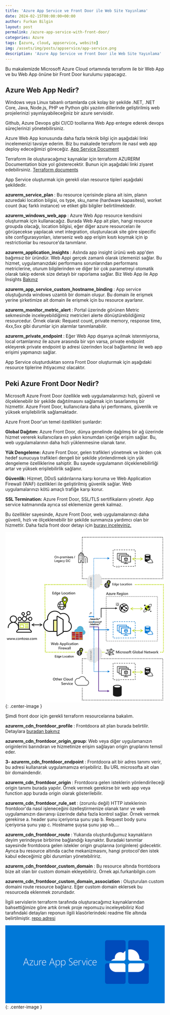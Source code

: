 ```yaml
---
title: 'Azure App Service ve Front Door ile Web Site Yayınlama'
date: 2024-02-15T00:00:00+00:00
author: Furkan Bilgin
layout: post
permalink: /azure-app-service-with-front-door/
categories: Azure
tags: [azure, cloud, appservice, website]
img: /assets/img/posts/appservice/app-service.png
description: 'Azure App Service ve Front Door ile Web Site Yayınlama'
---
```


Bu makalemizde Microsoft Azure Cloud ortamında terraform ile bir Web App ve bu Web App önüne bir Front Door kurulumu yapacagız.

<h2>Azure Web App Nedir?</h2>

Windows veya Linux tabanlı ortamlarda çok kolay bir şekilde .NET, .NET Core, Java, Node.js, PHP ve Python gibi yazılım dillerinde geliştirilmiş web projelerinizi yayınlayabileceğiniz bir azure servisidir.

Github, Azure Devops gibi CI/CD toollarına Web App entegre ederek devops süreçlerinizi yönetebilirsiniz.

Azure Web App konusunda daha fazla teknik bilgi için aşağıdaki linki incelemenizi tavsiye ederim. Biz bu makalede terraform ile nasıl web app deploy edeceğimizi göreceğiz.
<a href="https://learn.microsoft.com/tr-tr/azure/app-service/overview" target="_blank">App Service Document</a>

Terraform ile oluşturacağımız kaynaklar için terraform AZURERM Documentation bize yol gösterecektir. Bunun için aşağıdaki linki ziyaret edebilirsiniz.
<a href="https://registry.terraform.io/providers/hashicorp/azurerm/latest/docs/resources/" target="_blank">Terraform documents </a>



App Service oluşturmak için gerekli olan resource tipleri aşağıdaki şekildedir.

<b>azurerm_service_plan </b> :  Bu resource içerisinde plana ait isim, planın azuredaki location bilgisi, os type, sku_name (hardware kapasitesi), worket count (kaç farklı instance) ve etiket gibi bilgiler belirtilmektedir.
	
<b>azurerm_windows_web_app </b>:   Azure Web App resource kendisini oluşturmak için kullanacağız. Burada Web App ait plan, hangi resource groupda olacağı, location bilgisi, eğer diğer azure resourceları ile görüşecekse yapılacak vnet integration, oluşturulacak site göre sipecific site configurasyonları, isterseniz web app erişim kısıtı koymak için ip restrictionlar bu resource'da tanımlanır.

<b>azurerm_application_insights </b>:  Aslında app insight ürünü web app'den bağımsız bir üründür. Web Appi gerçek zamanlı olarak izlemenizi sağlar. Bu hizmet, uygulamanızdaki performans sorunlarından performans metriclerine, oturum bilgilerinden ve diğer bir çok parametreyi otomatik olarak takip ederek size detaylı bir raporlama sağlar. Biz Web App ile App İnsights <a href=" https://learn.microsoft.com/tr-tr/azure/azure-monitor/app/app-insights-overview" target="_blank"> Bakınız </a>
	
<b>azurerm_app_service_custom_hostname_binding </b>:  App service oluştuğunda windows uzantılı bir domain oluşur. Bu domain ile erişmek yerine şirketimize ait domain ile erişmek için bu resource ayarlanır.
	
<b>azurerm_monitor_metric_alert </b>:  Portal üzerinde görünen Metric sekmesinde inceleyebildiğimiz metricleri alerte dönüştürebildiğimiz resourcedur.
Örnek olarak: Request count, private memory, response time, 4xx,5xx gibi durumlar için alarmlar tanımlanabilir.
    
<b>azurerm_private_endpoint </b>:   Eğer Web App dışarıya açılmak istenmiyorsa, local ortamlarınız ile azure arasında bir vpn varsa, private endpoint ekleyerek private endpoint ip adresi üzerinden local bağlantınız ile web app erişimi yapmanızı sağlar.

App Service oluşturduktan sonra Front Door oluşturmak için aşağıdaki resource tiplerine ihtiyacımız olacaktır.

<h2>Peki Azure Front Door Nedir?</h2>

Microsoft Azure Front Door özellikle web uygulamalarımızı hızlı, güvenli ve ölçeklenebilir bir şekilde dağıtılmasını sağlamak için tasarlanmış bir hizmettir. 
Azure Front Door, kullanıcılara daha iyi performans, güvenlik ve yüksek erişilebilirlik sağlamaktadır.

Azure Front Door'un temel özellikleri şunlardır:

<b>Global Dağıtım:</b> Azure Front Door, dünya genelinde dağılmış bir ağ üzerinde hizmet vererek kullanıcılara en yakın konumdan içeriğe erişim sağlar. Bu, web uygulamalarının daha hızlı yüklenmesine olanak tanır.

<b>Yük Dengeleme:</b> Azure Front Door, gelen trafikleri yönetmek ve birden çok hedef sunucuya trafikleri dengeli bir şekilde yönlendirmek için yük dengeleme özelliklerine sahiptir. Bu sayede uygulamanın ölçeklenebilirliği artar ve yüksek erişilebilirlik sağlanır.

<b>Güvenlik:</b> Hizmet, DDoS saldırılarına karşı koruma ve Web Application Firewall (WAF) özellikleri ile geliştirilmiş güvenlik sağlar. Web uygulamalarınızı kötü amaçlı trafiğe karşı korur.

<b>SSL Termination:</b> Azure Front Door, SSL/TLS sertifikalarını yönetir. App service katmanında ayrıca ssl eklemenize gerek kalmaz.

Bu özellikler sayesinde, Azure Front Door, web uygulamalarınızı daha güvenli, hızlı ve ölçeklenebilir bir şekilde sunmanıza yardımcı olan bir hizmettir.
Daha fazla front door detayı için <a href="https://learn.microsoft.com/tr-tr/azure/frontdoor/front-door-overview" target="_blank">burayı inceleyiniz.</a>

![Picture description](/assets/img/posts/appservice/front-door-overview-expanded.png){: .center-image }

Şimdi front door için gerekli terraform resourcelarına bakalım.

<b>azurerm_cdn_frontdoor_profile </b>: Frontdoora ait plan burada belirtilir.  
    Detaylara <a href="https://azure.microsoft.com/tr-tr/pricing/details/frontdoor/" target="_blank">buradan bakınız</a>

<b>azurerm_cdn_frontdoor_origin_group</b>: Web veya diğer uygulamanızın originlerini barındıran ve hizmetinize erişim sağlayan origin gruplarını temsil eder.
	
<b>3- azurerm_cdn_frontdoor_endpoint</b> : Frontdoora ait bir adres tanımı verir, bu adresi kullanarak uygulamamıza erişebiliriz. Bu URL microsofta ait olan bir domaindendir. 

<b>azurerm_cdn_frontdoor_origin </b>:  Frontdoora gelen isteklerin yönlendirileceği origin  tanımı burada yapılır. Örnek vermek gerekirse bir web app veya function app burada origin olarak gösterilebilir.

<b>azurerm_cdn_frontdoor_rule_set </b> :  (zorunlu değil)  HTTP isteklerinin frontdoor'da nasıl işleneceğini özelleştirmenize olanak tanır ve web uygulamanızın davranışı üzerinde daha fazla kontrol sağlar.  Örnek vermek gerekirse 
		a. header şunu içeriyorsa şunu yap
		b. Request body şunu içeriyorsa şunu yap
		c. Hostname şuysa şunu yap vb....
	
<b>azurerm_cdn_frontdoor_route </b>:  Yukarıda oluşturduğumuz kaynakların deyim yerindeyse birbirine bağlandığı kaynaktır. Buradaki tanımlar sayesinde frontdoora gelen istekler origin gruplarına (originlere) gidecektir. Ayrıca bu resource altında cache mekanizmasını, hangi protocol'den istek kabul edeceğimiz gibi durumları yönetebilririz.

<b>azurerm_cdn_frontdoor_custom_domain </b>: Bu resource altında frontdoora bize ait olan bir custom domain ekleyebiliriz. 
        Örnek api.furkanbilgin.com

<b>azurerm_cdn_frontdoor_custom_domain_association </b>: Oluşturulan custom domaini route resource bağlarız. Eğer custom domain eklersek bu resourceda eklenmek zorundadır.
	

İlgili servislerin terraform tarafında oluşturacağımız kaynaklarından bahsettiğimize göre artık örnek proje repomuzu inceleyebiliriz
Kod tarafındaki detayları reponun ilgili klasörlerindeki readme file altında belirtilmiştir.
<a href="https://github.com/furkanbilgin/terraform/tree/main/appservice" target="_blank">repo adresi</a>

![Picture description](/assets/img/posts/appservice/app-service.png){: .center-image }